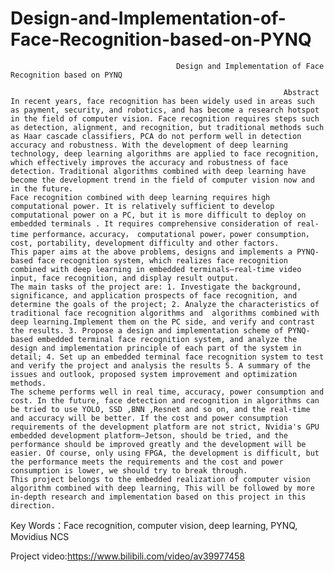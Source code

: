 # Design-and-Implementation-of-Face-Recognition-based-on-PYNQ
                                         Design and Implementation of Face Recognition based on PYNQ 
                                                                 
                                                                 Abstract 
    In recent years, face recognition has been widely used in areas such as payment, security, and robotics, and has become a research hotspot in the field of computer vision. Face recognition requires steps such as detection, alignment, and recognition, but traditional methods such as Haar cascade classifiers, PCA do not perform well in detection accuracy and robustness. With the development of deep learning technology, deep learning algorithms are applied to face recognition, which effectively improves the accuracy and robustness of face detection. Traditional algorithms combined with deep learning have become the development trend in the field of computer vision now and in the future. 
    Face recognition combined with deep learning requires high computational power. It is relatively sufficient to develop computational power on a PC, but it is more difficult to deploy on embedded terminals . It requires comprehensive consideration of real-time performance，accuracy， computational power，power consumption，cost, portability, development difficulty and other factors. 
    This paper aims at the above problems, designs and implements a PYNQ-based face recognition system, which realizes face recognition combined with deep learning in embedded terminals—real-time video input, face recognition, and display result output. 
    The main tasks of the project are: 1. Investigate the background, significance, and application prospects of face recognition, and determine the goals of the project; 2. Analyze the characteristics of traditional face recognition algorithms and  algorithms combined with deep learning.Implement them on the PC side, and verify and contrast the results. 3. Propose a design and implementation scheme of PYNQ-based embedded terminal face recognition system, and analyze the design and implementation principle of each part of the system in detail; 4. Set up an embedded terminal face recognition system to test and verify the project and analysis the results 5. A summary of the issues and outlook, proposed system improvement and optimization methods. 
    The scheme performs well in real time, accuracy, power consumption and cost. In the future, face detection and recognition in algorithms can be tried to use YOLO, SSD ,BNN ,Resnet and so on, and the real-time and accuracy will be better. If the cost and power consumption requirements of the development platform are not strict, Nvidia's GPU embedded development platform—Jetson, should be tried, and the performance should be improved greatly and the development will be easier. Of course, only using FPGA, the development is difficult, but the performance meets the requirements and the cost and power consumption is lower, we should try to break through. 
    This project belongs to the embedded realization of computer vision algorithm combined with deep learning, This will be followed by more in-depth research and implementation based on this project in this direction. 
 
Key Words：Face recognition, computer vision, deep learning, PYNQ, Movidius NCS 


Project video:https://www.bilibili.com/video/av39977458
